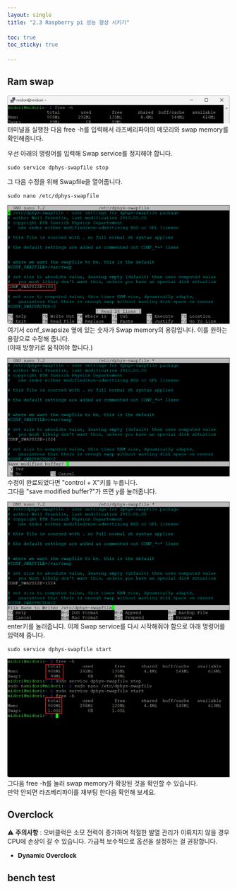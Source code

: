 ```yaml
---
layout: single
title: "2.3 Raspberry pi 성능 향상 시키기"

toc: true
toc_sticky: true

---
```


## Ram swap
![](/assets\images\post\raspberry_pi\ch2.3\1.png)
터미널을 실행한 다음 free -h를 입력해서 라즈베리파이의 메모리와 swap memory를 확인해줍니다.  

우선 아래의 명령어를 입력해 Swap service를 정지해야 합니다.
```
sudo service dphys-swapfile stop
```
그 다음 수정을 위해 Swapfile을 열어줍니다. 
```
sudo nano /etc/dphys-swapfile
```

![](/assets\images\post\raspberry_pi\ch2.3\2.png)
여기서 conf_swapsize 옆에 있는 숫자가 Swap memory의 용량입니다. 이를 원하는 용량으로 수정해 줍니다.  
(이때 방향키로 움직여야 합니다.)

![](/assets\images\post\raspberry_pi\ch2.3\3.png)
수정이 완료되었다면 "control + X"키를 누릅니다.  
그다음 "save modified buffer?"가 뜨면 y를 눌러줍니다.  

![](/assets\images\post\raspberry_pi\ch2.3\4.png)
enter키를 눌러줍니다.
이제 Swap service를 다시 시작해줘야 함으로 아래 명령어를 입력해 줍니다.
```
sudo service dphys-swapfile start
```
![](/assets\images\post\raspberry_pi\ch2.3\5.png)
그다음 free -h를 눌러 swap memory가 확장된 것을 확인할 수 있습니다.  
만약 안되면 라즈베리파이를 재부팅 한다음 확인해 보세요.  


## Overclock
⚠️ **주의사항** : 오버클럭은 소모 전력이 증가하며 적절한 발열 관리가 이뤄지지 않을 경우 CPU에 손상이 갈 수 있습니다. 가급적 보수적으로 옵션을 설정하는 걸 권장합니다. 
- **Dynamic Overclock**
    


## bench test